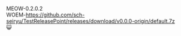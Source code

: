 MEOW-0.2.0.2<br>
WOEM-https://github.com/sch-seiryu/TestReleasePoint/releases/download/v0.0.0-origin/default.7z<br>
😺

